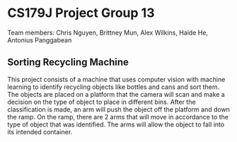 # CS179J Project Group 13
Team members: Chris Nguyen, Brittney Mun, Alex Wilkins, Haide He, Antonius Panggabean

## Sorting Recycling Machine
 This project consists of a machine that uses computer vision with machine learning to identify recycling objects like bottles and cans and sort them. The objects are placed on a platform that the camera will scan and make a decision on the type of object to place in different bins. After the classification is made, an arm will push the object off the platform and down the ramp. On the ramp, there are 2 arms that will move in accordance to the type of object that was identified. The arms will allow the object to fall into its intended container. 
 
 


